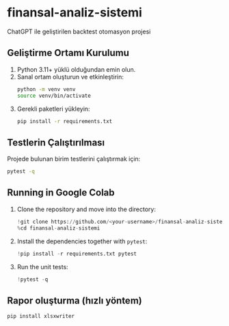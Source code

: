 # finansal-analiz-sistemi
ChatGPT ile geliştirilen backtest otomasyon projesi

## Geliştirme Ortamı Kurulumu

1. Python 3.11+ yüklü olduğundan emin olun.
2. Sanal ortam oluşturun ve etkinleştirin:
   ```bash
   python -m venv venv
   source venv/bin/activate
   ```
3. Gerekli paketleri yükleyin:
   ```bash
   pip install -r requirements.txt
   ```

## Testlerin Çalıştırılması

Projede bulunan birim testlerini çalıştırmak için:
```bash
pytest -q
```

## Running in Google Colab

1. Clone the repository and move into the directory:
   ```python
   !git clone https://github.com/<your-username>/finansal-analiz-sistemi.git
   %cd finansal-analiz-sistemi
   ```
2. Install the dependencies together with `pytest`:
   ```python
   !pip install -r requirements.txt pytest
   ```
3. Run the unit tests:
    ```python
    !pytest -q
    ```

## Rapor oluşturma (hızlı yöntem)

```bash
pip install xlsxwriter
```

